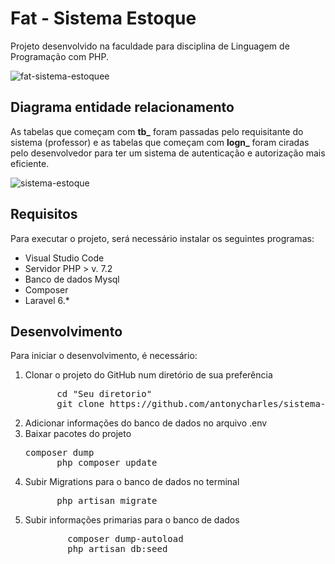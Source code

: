 # Fat - Sistema Estoque
Projeto desenvolvido na faculdade para disciplina de Linguagem de Programação com PHP.

![fat-sistema-estoquee](https://user-images.githubusercontent.com/24979597/89249703-4a5e1f00-d5e9-11ea-9bc8-e91d49f0db43.gif)

## Diagrama entidade relacionamento
As tabelas que começam com <b>tb_</b> foram passadas pelo requisitante do sistema (professor) e as tabelas que começam com <b>logn_</b> foram ciradas pelo desenvolvedor para ter um sistema de autenticação e autorização mais eficiente.

![sistema-estoque](https://user-images.githubusercontent.com/24979597/89248272-b2ab0180-d5e5-11ea-9616-c64d6c33c976.png)

## Requisitos
Para executar o projeto, será necessário instalar os seguintes programas:

<ul>
  <li>Visual Studio Code</li>
  <li>Servidor PHP > v. 7.2 </li>
  <li>Banco de dados Mysql</li>
  <li>Composer</li>
    <li>Laravel 6.*</li>
</ul>

## Desenvolvimento

Para iniciar o desenvolvimento, é necessário:
<ol>
  <li>
    Clonar o projeto do GitHub num diretório de sua preferência
    <pre>
      cd "Seu diretorio"
      git clone https://github.com/antonycharles/sistema-estoque.loc.git</pre>
  </li>
  <li>
    Adicionar informações do banco de dados no arquivo .env
  </li>
  <li>
    Baixar pacotes do projeto
      <pre>composer dump
      php composer update</pre>
  </li>
  <li>
    Subir Migrations para o banco de dados no terminal
    <pre>
      php artisan migrate</pre>
  </li>
  <li>
     Subir informações primarias para o banco de dados
      <pre>
        composer dump-autoload
        php artisan db:seed
      </pre>
  </li>
</ol>
